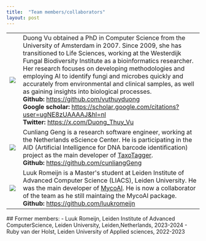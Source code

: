 ```yaml
---
title:  "Team members/collaborators"
layout: post
---
```



<div class="float-left">
<table>
  <tr>
    <td> <img src="https://MycoAI.github.io/photos/portrait_DuongVu.jpg"  align="left" style="height:50bp;" /> </td>
    <td> 
        Duong Vu obtained a PhD in Computer Science from the University of Amsterdam in 2007. Since 2009, she has transitioned to Life Sciences, working at the Westerdijk Fungal Biodiversity Institute as a bioinformatics researcher.
        Her research focuses on developing methodologies and employing AI to identify fungi and microbes quickly and accurately from environmental and clinical samples, as well as gaining insights into biological processes.<br />
      <strong>Github: </strong><a href="https://github.com/vuthuyduong">https://github.com/vuthuyduong</a><br />
      <strong>Google scholar: </strong><a href="https://scholar.google.com/citations?user=ugNE8zUAAAAJ&hl=nl">https://scholar.google.com/citations?user=ugNE8zUAAAAJ&hl=nl</a><br />
      <strong>Twitter: </strong><a href="https://x.com/Duong_Thuy_Vu">https://x.com/Duong_Thuy_Vu</a><br />
    </td>
   </tr> 
   <tr>
    <td> <img src="https://github.com/user-attachments/assets/5624f867-e647-4c67-9b77-3dded1570959"  align="left" style="height:100bp;" /> </td>
    <td> 
        Cunliang Geng is a research software engineer, working at the Netherlands eScience Center. He is participating in the AID (Artificial Intelligence for DNA barcode identification) project as the main developer of <a href="https://github.com/MycoAI/TaxoTagger">TaxoTagger</a>. <br />
      <strong>Github: </strong><a href="https://github.com/cunliangGeng">https://github.com/cunliangGeng</a><br />
    </td>
   </tr> 
  <tr>
    <td> <img src="https://github.com/user-attachments/assets/32d37941-3bf2-46ef-9ef1-86cc7807542a"  align="left" style="height:100bp;" /> </td>
    <td> 
        Luuk Romeijn is a Master's student at Leiden Institute of Advanced Computer Science (LIACS), Leiden University. He was the main developer of <a href="https://github.com/MycoAI/MycoAI">MycoAI</a>. He is now a collaborator of the team as he still maintaing the MycoAI package. <br />
      <strong>Github: </strong><a href="https://github.com/luukromeijn">https://github.com/luukromeijn</a><br />
    </td>
   </tr> 
</table>
</div>
## Former members:
- Luuk Romeijn, Leiden Institute of Advanced ComputerScience, Leiden University, Leiden,Netherlands, 2023-2024
- Ruby van der Holst, Leiden University of Applied sciences, 2022-2023
